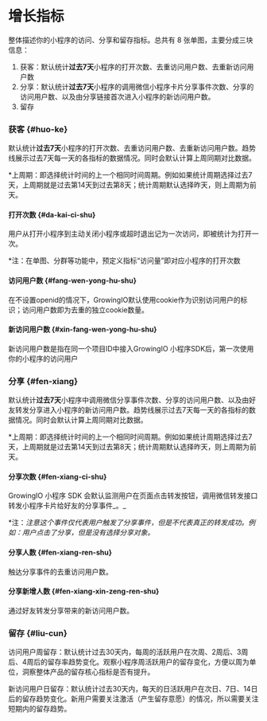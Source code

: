 # 增长指标

整体描述你的小程序的访问、分享和留存指标。总共有 8 张单图，主要分成三块信息：

1. 获客：默认统计**过去7天**小程序的打开次数、去重访问用户数、去重新访问用户数
2. 分享：默认统计**过去7天**小程序的调用微信小程序卡片分享事件次数、分享的访问用户数、以及由分享链接首次进入小程序的新访问用户数。
3. 留存

### 获客 {#huo-ke}

默认统计**过去7天**小程序的打开次数、去重访问用户数、去重新访问用户数。趋势线展示过去7天每一天的各指标的数据情况。同时会默认计算上周同期对比数据。

\*上周期：即选择统计时间的上一个相同时间周期。例如如果统计周期选择过去7天，上周期就是过去第14天到过去第8天；统计周期默认选择昨天，则上周期为前天。

#### 打开次数 {#da-kai-ci-shu}

用户从打开小程序到主动关闭小程序或超时退出记为一次访问，即被统计为打开一次。

\*注：在单图、分群等功能中，预定义指标“访问量”即对应小程序的打开次数

#### 访问用户数 {#fang-wen-yong-hu-shu}

在不设置openid的情况下，GrowingIO默认使用cookie作为识别访问用户的标识；访问用户数即为去重的独立cookie数量。

#### 新访问用户数 {#xin-fang-wen-yong-hu-shu}

新访问用户数是指在同一个项目ID中接入GrowingIO 小程序SDK后，第一次使用你的小程序的访问用户

### **分享** {#fen-xiang}

默认统计**过去7天**小程序中调用微信分享事件次数、分享的访问用户数、以及由好友转发分享进入小程序的新访问用户数。趋势线展示过去7天每一天的各指标的数据情况。同时会默认计算上周同期对比数据。

\*上周期：即选择统计时间的上一个相同时间周期。例如如果统计周期选择过去7天，上周期就是过去第14天到过去第8天；统计周期默认选择昨天，则上周期为前天。

#### 分享次数 {#fen-xiang-ci-shu}

GrowingIO 小程序 SDK 会默认监测用户在页面点击转发按钮，调用微信转发接口转发小程序卡片给好友的分享事件_。_

\*注：_注意这个事件仅代表用户触发了分享事件，但是不代表真正的转发成功。例如：用户点击了分享，但是没有选择分享对象。_

#### 分享人数 {#fen-xiang-ren-shu}

触达分享事件的去重访问用户数。

#### 分享新增人数 {#fen-xiang-xin-zeng-ren-shu}

通过好友转发分享带来的新访问用户数。

### 留存 {#liu-cun}

访问用户周留存：默认统计过去30天内，每周的活跃用户在次周、2周后、3周后、4周后的留存率趋势变化。观察小程序周活跃用户的留存变化，方便以周为单位，洞察整体产品的留存核心指标是否有提升。

新访问用户日留存：默认统计过去30天内，每天的日活跃用户在次日、7日、14日后的留存趋势变化。新用户需要关注激活（产生留存意愿）的情况，所以需要关注短期内的留存趋势。

